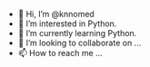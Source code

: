 - 👋 Hi, I’m @knnomed
- 👀 I’m interested in Python.
- 🌱 I’m currently learning Python.
- 💞️ I’m looking to collaborate on ...
- 📫 How to reach me ...

<!---
knnomed/knnomed is a ✨ special ✨ repository because its `README.md` (this file) appears on your GitHub profile.
You can click the Preview link to take a look at your changes.
--->
